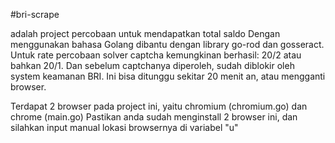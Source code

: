 #bri-scrape


adalah project percobaan untuk mendapatkan total saldo
Dengan menggunakan bahasa Golang dibantu dengan library go-rod dan gosseract.
Untuk rate percobaan solver captcha kemungkinan berhasil: 20/2 atau bahkan 20/1.
Dan sebelum captchanya diperoleh, sudah diblokir oleh system keamanan BRI. Ini bisa ditunggu sekitar 20 menit an, atau mengganti browser.

Terdapat 2 browser pada project ini, yaitu chromium (chromium.go) dan chrome (main.go)
Pastikan anda sudah menginstall 2 browser ini, dan silahkan input manual lokasi browsernya di variabel "u"
